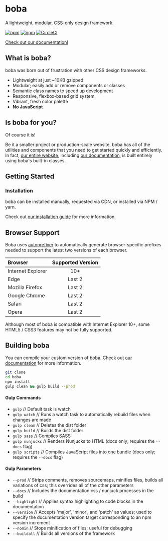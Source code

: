 # boba
A lightweight, modular, CSS-only design framework.

[![npm](https://img.shields.io/npm/v/boba.svg)]()
[![npm](https://img.shields.io/npm/l/boba.svg)]()
[![CircleCI](https://img.shields.io/circleci/project/github/iFallUpHill/boba.svg)]()

[Check out our documentation!](https://buildwithboba.com/ "boba's homepage!")

## What is boba?

boba was born out of frustration with other CSS design frameworks.

* Lightweight at just ~10KB gzipped
* Modular; easily add or remove components or classes
* Semantic class names to speed up development 
* Responsive, flexbox-based grid system
* Vibrant, fresh color palette
* **No JavaScript**

## Is boba for you?

Of course it is!

Be it a smaller project or production-scale website, boba has all of the utilities and components that you need to get started quickly and efficiently. In fact, [our entire website](https://buildwithboba.com/ "boba's homepage!"), including [our documentation](https://buildwithboba.com/docs/ "boba's documentation!"), is built entirely using boba's built-in classes.

## Getting Started

### Installation

boba can be installed manually, requested via CDN, or installed via NPM / yarn. 

Check out [our installation guide](https://buildwithboba.com/docs/installation.html "installing boba!") for more information.

## Browser Support

Boba uses [autoprefixer](https://github.com/postcss/autoprefixer "autoprefixer") to automatically generate browser-specific prefixes needed to support the latest two versions of each browser.

| Browser | Supported Version |
| :------ | :---------------: | 
| Internet Explorer | 10+ |
| Edge | Last 2 |
| Mozilla Firefox | Last 2 |
| Google Chrome | Last 2 |
| Safari | Last 2 |
| Opera | Last 2 |

Although most of boba is compatible with Internet Explorer 10+, some HTML5 / CSS3 features may not be fully supported.

## Building boba

You can compile your custom version of boba. Check out [our documentation](https://buildwithboba.com/docs/customize.html "customize boba!") for more information.

```bash
git clone 
cd boba
npm install
gulp clean && gulp build --prod
```

#### Gulp Commands

* `gulp` // Default task is watch
* `gulp watch` // Runs a  watch task to automatically rebuild files when changes are made
* `gulp clean` // Deletes the dist folder
* `gulp build` // Builds the dist folder
* `gulp sass` // Compiles SASS
* `gulp nunjucks` // Renders Nunjucks to HTML (docs only; requires the `--docs` flag)
* `gulp scripts` // Compiles JavaScript files into one bundle (docs only; requires the `--docs` flag)

#### Gulp Parameters

* `--prod` // Strips comments, removes sourcemaps, minifies files, builds all variations of css; this overrides all of the other parameters
* `--docs` // Includes the documentation css / nunjuck processes in the build
* `--highlight` // Applies syntax highlighting to code blocks in the documentation
* `--version` // Accepts 'major', 'minor', and 'patch' as values; used to specify the documentation version target corresponding to an npm version increment
* `--nomin` // Stops minification of files; useful for debugging
* `--buildall` // Builds all versions of the framework
